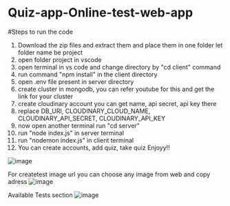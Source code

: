 # Quiz-app-Online-test-web-app


#Steps to run the code
1. Download the zip files and extract them and place them in one folder let folder name be project
2. open folder project in vscode
3. open terminal in vs code and change directory by "cd client" command
4. run command "npm install" in the client directory
5. open .env file present in server directory
6. create cluster in mongodb, you can refer youtube for this and get the link for your cluster
7. create cloudinary account you can get name, api secret, api key there
8. replace DB_URI, CLOUDINARY_CLOUD_NAME, CLOUDINARY_API_SECRET, CLOUDINARY_API_KEY 
9. now open another terminal run "cd server"
10. run "node index.js" in server terminal 
11. run "nodemon index.js" in client terminal
12. You can create accounts, add quiz, take quiz Enjoyy!!




![image](https://user-images.githubusercontent.com/120095574/217866467-06b9fcbc-b884-4ecd-92d7-9644709f530a.png)


For createtest image url you can choose any image from web and copy adress
![image](https://user-images.githubusercontent.com/120095574/217868807-3eb2a148-6238-4c5e-af46-c8ede976c451.png)

Available Tests section
![image](https://user-images.githubusercontent.com/120095574/217869197-1f4dd3c5-ec39-4ebd-bdd0-dd030a98e7c4.png)


